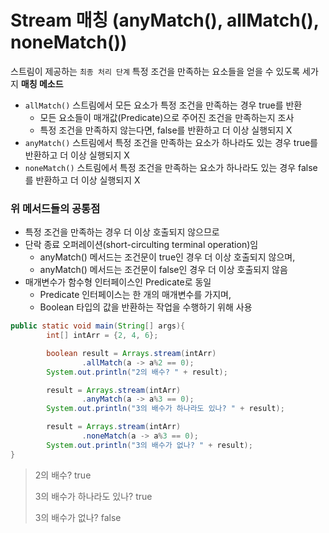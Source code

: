 # Stream 매칭 (anyMatch(), allMatch(), noneMatch())
스트림이 제공하는 `최종 처리 단계`  특정 조건을 만족하는 요소들을 얻을 수 있도록 세가지 **매칭 메소드**

- `allMatch()` 스트림에서 모든 요소가 특정 조건을 만족하는 경우 true를 반환
    - 모든 요소들이 매개값(Predicate)으로 주어진 조건을 만족하는지 조사
    - 특정 조건을 만족하지 않는다면, false를 반환하고 더 이상 실행되지 X
- `anyMatch()` 스트림에서 특정 조건을 만족하는 요소가 하나라도 있는 경우 true를 반환하고 더 이상 실행되지 X
- `noneMatch()` 스트림에서 특정 조건을 만족하는 요소가 하나라도 있는 경우 false를 반환하고 더 이상 실행되지 X

### 위 메서드들의 공통점

- 특정 조건을 만족하는 경우 더 이상 호출되지 않으므로
- 단락 종료 오퍼레이션(short-circulting terminal operation)임
    - anyMatch() 메서드는 조건문이 true인 경우 더 이상 호출되지 않으며,
    - anyMatch() 메서드는 조건문이 false인 경우 더 이상 호출되지 않음
- 매개변수가 함수형 인터페이스인 Predicate로 동일
    - Predicate 인터페이스는 한 개의 매개변수를 가지며,
    - Boolean 타입의 값을 반환하는 작업을 수행하기 위해 사용
    

```java
public static void main(String[] args){
        int[] intArr = {2, 4, 6};

        boolean result = Arrays.stream(intArr)
                .allMatch(a -> a%2 == 0);
        System.out.println("2의 배수? " + result);

        result = Arrays.stream(intArr)
                .anyMatch(a -> a%3 == 0);
        System.out.println("3의 배수가 하나라도 있나? " + result);

        result = Arrays.stream(intArr)
                .noneMatch(a -> a%3 == 0);
        System.out.println("3의 배수가 없나? " + result);
}
```
> 2의 배수? true
> 
> 3의 배수가 하나라도 있나? true
> 
> 3의 배수가 없나? false
